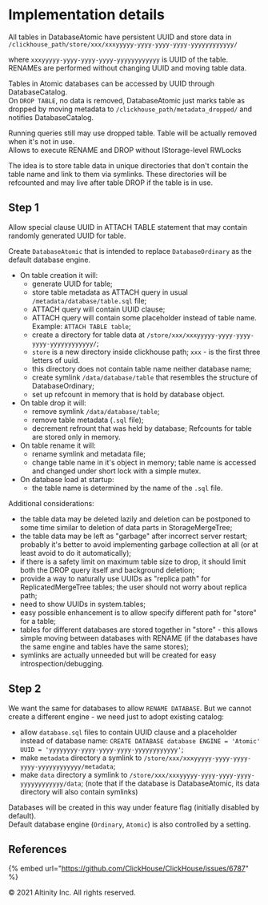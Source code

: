 # Implementation details

All tables in DatabaseAtomic have persistent UUID and store data in `/clickhouse_path/store/xxx/xxxyyyyy-yyyy-yyyy-yyyy-yyyyyyyyyyyy/`

where `xxxyyyyy-yyyy-yyyy-yyyy-yyyyyyyyyyyy` is UUID of the table.  
RENAMEs are performed without changing UUID and moving table data.

Tables in Atomic databases can be accessed by UUID through DatabaseCatalog.  
On `DROP TABLE`, no data is removed, DatabaseAtomic just marks table as dropped by moving metadata to `/clickhouse_path/metadata_dropped/` and notifies DatabaseCatalog.

Running queries still may use dropped table. Table will be actually removed when it's not in use.  
Allows to execute RENAME and DROP without IStorage-level RWLocks

The idea is to store table data in unique directories that don't contain the table name and link to them via symlinks. These directories will be refcounted and may live after table DROP if the table is in use.

## Step 1 <a id="Implementationdetails-Step1"></a>

Allow special clause UUID in ATTACH TABLE statement that may contain randomly generated UUID for table.

Create `DatabaseAtomic` that is intended to replace `DatabaseOrdinary` as the default database engine.

* On table creation it will:
  * generate UUID for table;
  * store table metadata as ATTACH query in usual `/metadata/database/table.sql` file;
  * ATTACH query will contain UUID clause;
  * ATTACH query will contain some placeholder instead of table name. Example: `ATTACH TABLE table`;
  * create a directory for table data at `/store/xxx/xxxyyyyy-yyyy-yyyy-yyyy-yyyyyyyyyyyy/`;
  * `store` is a new directory inside clickhouse path; `xxx` - is the first three letters of uuid.
  * this directory does not contain table name neither database name;
  * create symlink `/data/database/table` that resembles the structure of DatabaseOrdinary;
  * set up refcount in memory that is hold by database object.
* On table drop it will:
  * remove symlink `/data/database/table`;
  * remove table metadata \(`.sql` file\);
  * decrement refrount that was held by database; Refcounts for table are stored only in memory.
* On table rename it will:
  * rename symlink and metadata file;
  * change table name in it's object in memory; table name is accessed and changed under short lock with a simple mutex.
* On database load at startup:
  * the table name is determined by the name of the `.sql` file.

Additional considerations:

* the table data may be deleted lazily and deletion can be postponed to some time similar to deletion of data parts in StorageMergeTree;
* the table data may be left as "garbage" after incorrect server restart; probably it's better to avoid implementing garbage collection at all \(or at least avoid to do it automatically\);
* if there is a safety limit on maximum table size to drop, it should limit both the DROP query itself and background deletion;
* provide a way to naturally use UUIDs as "replica path" for ReplicatedMergeTree tables; the user should not worry about replica path;
* need to show UUIDs in system.tables;
* easy possible enhancement is to allow specify different path for "store" for a table;
* tables for different databases are stored together in "store" - this allows simple moving between databases with RENAME \(if the databases have the same engine and tables have the same stores\);
* symlinks are actually unneeded but will be created for easy introspection/debugging.

## Step 2 <a id="Implementationdetails-Step2"></a>

We want the same for databases to allow `RENAME DATABASE`. But we cannot create a different engine - we need just to adopt existing catalog:

* allow `database.sql` files to contain UUID clause and a placeholder instead of database name: `CREATE DATABASE database ENGINE = 'Atomic' UUID = 'yyyyyyyy-yyyy-yyyy-yyyy-yyyyyyyyyyyy'`;
* make `metadata` directory a symlink to `/store/xxx/xxxyyyyy-yyyy-yyyy-yyyy-yyyyyyyyyyyy/metadata`;
* make `data` directory a symlink to `/store/xxx/xxxyyyyy-yyyy-yyyy-yyyy-yyyyyyyyyyyy/data`; \(note that if the database is DatabaseAtomic, its data directory will also contain symlinks\)

Databases will be created in this way under feature flag \(initially disabled by default\).  
Default database engine \(`Ordinary`, `Atomic`\) is also controlled by a setting.

## References <a id="Implementationdetails-References"></a>

{% embed url="https://github.com/ClickHouse/ClickHouse/issues/6787" %}

© 2021 Altinity Inc. All rights reserved.

